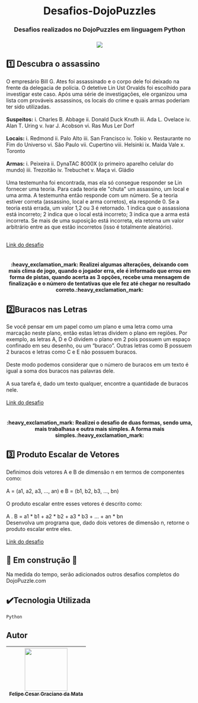 <h1 align="center"> Desafios-DojoPuzzles</h1> 
<h3 align="center">Desafios realizados no DojoPuzzles em linguagem Python<h3>
<p align="center">
<img src="http://img.shields.io/static/v1?label=STATUS&message=EM%20DESENVOLVIMENTO&color=GREEN&style=for-the-badge"/>
</p>


## :one: Descubra o assassino
<p>O empresário Bill G. Ates foi assassinado e o corpo dele foi deixado na frente da delegacia de polícia. O detetive Lin Ust Orvalds foi escolhido para investigar este caso. Após uma série de investigações, ele organizou uma lista com prováveis assassinos, os locais do crime e quais armas poderiam ter sido utilizadas.<br>
<br>
<b>Suspeitos:</b>
i.	Charles B. Abbage
ii.	Donald Duck Knuth
iii.	Ada L. Ovelace
iv.	Alan T. Uring
v.	Ivar J. Acobson
vi.	Ras Mus Ler Dorf<br>
<br>
<b>Locais:</b>
i.	Redmond
ii.	Palo Alto
iii.	San Francisco
iv.	Tokio
v.	Restaurante no Fim do Universo
vi.	São Paulo
vii.	Cupertino
viii.	Helsinki
ix.	Maida Vale
x.	Toronto<br>
<br>
<b>Armas:</b>
i.	Peixeira
ii.	DynaTAC 8000X (o primeiro aparelho celular do mundo)
iii.	Trezoitão
iv.	Trebuchet
v.	Maça
vi.	Gládio<br>
<br>
Uma testemunha foi encontrada, mas ela só consegue responder se Lin fornecer uma teoria. Para cada teoria ele "chuta" um assassino, um local e uma arma. A testemunha então responde com um número. Se a teoria estiver correta (assassino, local e arma corretos), ela responde 0. Se a teoria está errada, um valor 1,2 ou 3 é retornado. 1 indica que o assassiona está incorreto; 2 indica que o local está incorreto; 3 indica que a arma está incorreta. Se mais de uma suposição está incorreta, ela retorna um valor arbitrário entre as que estão incorretos (isso é totalmente aleatório).<br>
<br>
  
[Link do desafio](https://dojopuzzles.com/problems/descubra-o-assassino/) <br>
<br>


<h4 align="center"> :heavy_exclamation_mark: Realizei algumas alterações, deixando com mais clima de jogo, quando o jogador erra, ele é informado que errou em forma de pistas, quando acerta as 3 opções, recebe uma mensagem de finalização e o número de tentativas que ele fez até chegar no resultado correto.:heavy_exclamation_mark:<h4>



## :two:Buracos nas Letras
Se você pensar em um papel como um plano e uma letra como uma marcação neste plano, então estas letras dividem o plano em regiões. Por exemplo, as letras A, D e O dividem o plano em 2 pois possuem um espaço confinado em seu desenho, ou um “buraco”. Outras letras como B possuem 2 buracos e letras como C e E não possuem buracos.<br>
<br>
Deste modo podemos considerar que o número de buracos em um texto é igual a soma dos buracos nas palavras dele.<br>
<br>
A sua tarefa é, dado um texto qualquer, encontre a quantidade de buracos nele.<br>
<br>
[Link do desafio](https://dojopuzzles.com/problems/buracos-nas-letras/)<br>
<br>
<h4 align="center"> :heavy_exclamation_mark: Realizei o desafio de duas formas, sendo uma, mais trabalhasa e outra mais simples. A forma mais simples.:heavy_exclamation_mark:<h4>


## :three: Produto Escalar de Vetores
Definimos dois vetores A e B de dimensão n em termos de componentes como:<br>
<br>
A = (a1, a2, a3, ..., an) e B = (b1, b2, b3, ..., bn)<br>
<br>
O produto escalar entre esses vetores é descrito como:<br>
<br>
A . B = a1 * b1 + a2 * b2 + a3 * b3 + ... + an * bn
<br>
Desenvolva um programa que, dado dois vetores de dimensão n, retorne o produto escalar entre eles.<br>
<br>
[Link do desafio](https://dojopuzzles.com/problems/produto-escalar-de-vetores/)<br>

## :construction: Em construção :construction:
Na medida do tempo, serão adicionados outros desafios completos do DojoPuzzle.com

## :heavy_check_mark:Tecnologia Utilizada
`Python` 


## Autor

| [<img src="https://avatars.githubusercontent.com/u/103660406?v=4" width=115><br><sub>Felipe Cesar Graciano da Mata</sub>](https://github.com/fcesargm) |  
| :---: |

